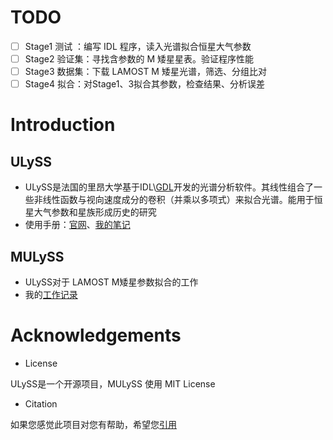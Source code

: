 # TODO
- [ ] Stage1 测试 ：编写 IDL 程序，读入光谱拟合恒星大气参数
- [ ] Stage2 验证集：寻找含参数的 M 矮星星表。验证程序性能
- [ ] Stage3 数据集：下载 LAMOST M 矮星光谱，筛选、分组比对
- [ ] Stage4 拟合：对Stage1、3拟合其参数，检查结果、分析误差

# Introduction
## ULySS
+ ULySS是法国的里昂大学基于IDL\\[GDL](https://github.com/gnudatalanguage/gdl)开发的光谱分析软件。其线性组合了一些非线性函数与视向速度成分的卷积（并乘以多项式）来拟合光谱。能用于恒星大气参数和星族形成历史的研究
+ 使用手册：[官网](http://ulyss.univ-lyon1.fr/)、[我的笔记](https://github.com/zhenzhenwave/MULySS_zh/blob/master/ULySS_note.md)

## MULySS
+ ULySS对于 LAMOST M矮星参数拟合的工作
+ 我的[工作记录](https://github.com/zhenzhenwave/MULySS_zh/blob/master/)

# Acknowledgements

+ License
  
ULySS是一个开源项目，MULySS 使用 MIT License

+ Citation

如果您感觉此项目对您有帮助，希望您[引用]()
